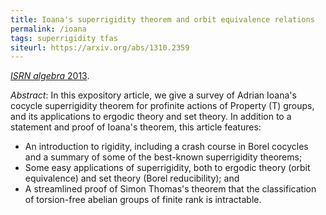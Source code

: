 ```yaml
---
title: Ioana's superrigidity theorem and orbit equivalence relations
permalink: /ioana
tags: superrigidity tfas
siteurl: https://arxiv.org/abs/1310.2359
---
```


[*ISRN algebra* 2013](https://dx.doi.org/10.1155/2013/387540).<!--more-->

*Abstract*: In this expository article, we give a survey of Adrian Ioana's cocycle superrigidity theorem for profinite actions of Property (T) groups, and its applications to ergodic theory and set theory. In addition to a statement and proof of Ioana's theorem, this article features:

* An introduction to rigidity, including a crash course in Borel cocycles and a summary of some of the best-known superrigidity theorems;
* Some easy applications of superrigidity, both to ergodic theory (orbit equivalence) and set theory (Borel reducibility); and
* A streamlined proof of Simon Thomas's theorem that the classification of torsion-free abelian groups of finite rank is intractable.

